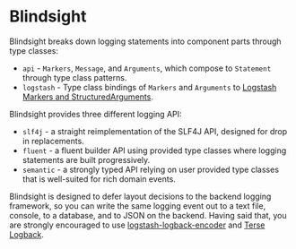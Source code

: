 # Blindsight

Blindsight breaks down logging statements into component parts through type classes:

* `api` - `Markers`, `Message`, and `Arguments`, which compose to `Statement` through type class patterns.
* `logstash` - Type class bindings of `Markers` and `Arguments` to [Logstash Markers and StructuredArguments](https://github.com/logstash/logstash-logback-encoder#event-specific-custom-fields).

Blindsight provides three different logging API: 

* `slf4j` - a straight reimplementation of the SLF4J API, designed for drop in replacements.
* `fluent` - a fluent builder API using provided type classes where logging statements are built progressively.
* `semantic` - a strongly typed API relying on user provided type classes that is well-suited for rich domain events.
  
Blindsight is designed to defer layout decisions to the backend logging framework, so you can write the same logging event out to a text file, console, to a database, and to JSON on the backend.  Having said that, you are strongly encouraged to use [logstash-logback-encoder](https://github.com/logstash/logstash-logback-encoder) and [Terse Logback](https://tersesystems.github.io/terse-logback/).
